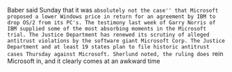 Baber said Sunday that it was ``absolutely not the case'' that Microsoft proposed a lower Windows price in return for an agreement by IBM to drop OS/2 from its PC's.
The testimony last week of Garry Norris of IBM supplied some of the most absorbing moments in the Microsoft trial.
The Justice Department has renewed its scrutiny of alleged antitrust violations by the software giant Microsoft Corp.
The Justice Department and at least 19 states plan to file historic antitrust cases Thursday against Microsoft.
Sherlund noted, the ruling does ``rein Microsoft in, and it clearly comes at an awkward time
